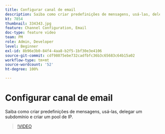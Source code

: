```yaml
---
title: Configurar canal de email
description: Saiba como criar predefinições de mensagens, usá-las, delegar um subdomínio e criar um pool de IP.
kt: 7854
thumbnail: 334343.jpg
feature: Channel Configuration, Email
doc-type: feature video
team: PM
role: Admin, Developer
level: Beginner
exl-id: 8b96e3b0-84f4-4aa8-b2f5-1bf30e3e4106
source-git-commit: cdf98075ebe732cadfbfc36b3c65683c64b15a02
workflow-type: tm+mt
source-wordcount: '52'
ht-degree: 100%

---
```


# Configurar canal de email

Saiba como criar predefinições de mensagens, usá-las, delegar um subdomínio e criar um pool de IP.

>[!VIDEO](https://video.tv.adobe.com/v/334343?quality=12)
